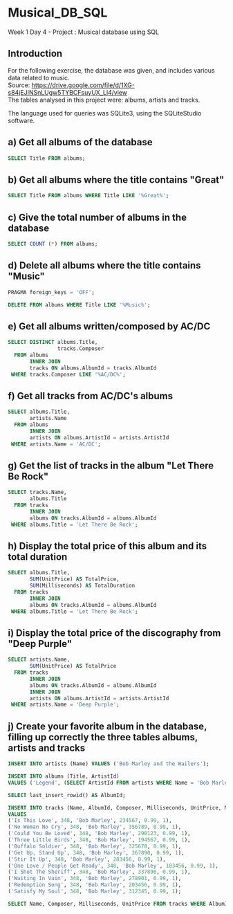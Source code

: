 # Musical_DB_SQL
Week 1 Day 4 - Project : Musical database using SQL

## Introduction
For the following exercise, the database was given, and includes various data related to music.  
Source: https://drive.google.com/file/d/1XG-s84jEJINSnLUgw5TYBCFsuyUX_Ll4/view  
The tables analysed in this project were: albums, artists and tracks.  

The language used for queries was SQLite3, using the SQLiteStudio software.

## a) Get all albums of the database
```sql
SELECT Title FROM albums;
```

## b) Get all albums where the title contains "Great"
```sql
SELECT Title FROM albums WHERE Title LIKE '%Great%';
```

## c) Give the total number of albums in the database
```sql
SELECT COUNT (*) FROM albums;
```

## d) Delete all albums where the title contains "Music"
```sql
PRAGMA foreign_keys = 'OFF';

DELETE FROM albums WHERE Title LIKE '%Music%';
```

## e) Get all albums written/composed by AC/DC
```sql
SELECT DISTINCT albums.Title,
                tracks.Composer
  FROM albums
       INNER JOIN
       tracks ON albums.AlbumId = tracks.AlbumId
 WHERE tracks.Composer LIKE '%AC/DC%';
```

## f) Get all tracks from AC/DC's albums
```sql
SELECT albums.Title,
       artists.Name
  FROM albums
       INNER JOIN
       artists ON albums.ArtistId = artists.ArtistId
 WHERE artists.Name = 'AC/DC';
```

## g) Get the list of tracks in the album "Let There Be Rock"
```sql
SELECT tracks.Name,
       albums.Title
  FROM tracks
       INNER JOIN
       albums ON tracks.AlbumId = albums.AlbumId
 WHERE albums.Title = 'Let There Be Rock';
```

## h) Display the total price of this album and its total duration
```sql
SELECT albums.Title,
       SUM(UnitPrice) AS TotalPrice,
       SUM(Milliseconds) AS TotalDuration
  FROM tracks
       INNER JOIN
       albums ON tracks.AlbumId = albums.AlbumId
 WHERE albums.Title = 'Let There Be Rock';
```

## i) Display the total price of the discography from "Deep Purple"
```sql
SELECT artists.Name,
       SUM(UnitPrice) AS TotalPrice
  FROM tracks
       INNER JOIN
       albums ON tracks.AlbumId = albums.AlbumId
       INNER JOIN
       artists ON albums.ArtistId = artists.ArtistId
 WHERE artists.Name = 'Deep Purple';
```

## j) Create your favorite album in the database, filling up correctly the three tables albums, artists and tracks
```sql
INSERT INTO artists (Name) VALUES ('Bob Marley and the Wailers');

INSERT INTO albums (Title, ArtistId)
VALUES ('Legend', (SELECT ArtistId FROM artists WHERE Name = 'Bob Marley and the Wailers'));

SELECT last_insert_rowid() AS AlbumId;

INSERT INTO tracks (Name, AlbumId, Composer, Milliseconds, UnitPrice, MediaTypeId)
VALUES
('Is This Love', 348, 'Bob Marley', 234567, 0.99, 1),
('No Woman No Cry', 348, 'Bob Marley', 356789, 0.99, 1),
('Could You Be Loved', 348, 'Bob Marley', 290123, 0.99, 1),
('Three Little Birds', 348, 'Bob Marley', 194567, 0.99, 1),
('Buffalo Soldier', 348, 'Bob Marley', 325678, 0.99, 1),
('Get Up, Stand Up', 348, 'Bob Marley', 267890, 0.99, 1),
('Stir It Up', 348, 'Bob Marley', 283456, 0.99, 1),
('One Love / People Get Ready', 348, 'Bob Marley', 183456, 0.99, 1),
('I Shot The Sheriff', 348, 'Bob Marley', 337890, 0.99, 1),
('Waiting In Vain', 348, 'Bob Marley', 278901, 0.99, 1),
('Redemption Song', 348, 'Bob Marley', 203456, 0.99, 1),
('Satisfy My Soul', 348, 'Bob Marley', 312345, 0.99, 1);

SELECT Name, Composer, Milliseconds, UnitPrice FROM tracks WHERE AlbumId = 348;
```
